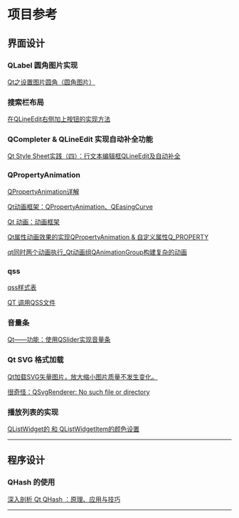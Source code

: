 # 项目参考

## 界面设计

### QLabel 圆角图片实现
[Qt之设置图片圆角（圆角图片）](https://blog.csdn.net/caoshangpa/article/details/78563274)

### 搜索栏布局
[在QLineEdit右侧加上按钮的实现方法](https://blog.csdn.net/youyicc/article/details/123803676?spm=1001.2101.3001.6650.1&utm_medium=distribute.pc_relevant.none-task-blog-2%7Edefault%7ECTRLIST%7ERate-1-123803676-blog-125190748.235%5Ev39%5Epc_relevant_yljh&depth_1-utm_source=distribute.pc_relevant.none-task-blog-2%7Edefault%7ECTRLIST%7ERate-1-123803676-blog-125190748.235%5Ev39%5Epc_relevant_yljh&utm_relevant_index=2)

### QCompleter & QLineEdit 实现自动补全功能
[Qt Style Sheet实践（四）：行文本编辑框QLineEdit及自动补全](https://www.cnblogs.com/csuftzzk/p/qss_lineedit_completer.html)

### QPropertyAnimation
[QPropertyAnimation详解](https://www.python100.com/html/72652.html)

[Qt动画框架：QPropertyAnimation、QEasingCurve](https://zhuanlan.zhihu.com/p/649278548)

[Qt 动画：动画框架](https://zhuanlan.zhihu.com/p/642200867)

[Qt属性动画效果的实现QPropertyAnimation & 自定义属性Q_PROPERTY](https://www.cnblogs.com/kongbursi-2292702937/p/15099768.html)

[qt同时两个动画执行_Qt动画组QAnimationGroup构建复杂的动画](https://blog.csdn.net/weixin_29956903/article/details/112015010)

### qss

[qss样式表](https://blog.csdn.net/WL0616/article/details/129118087)

[QT 调用QSS文件](https://blog.csdn.net/weixin_43680751/article/details/101531331)

### 音量条

[Qt——功能：使用QSlider实现音量条](https://blog.csdn.net/piaoguo60/article/details/107581598)


### Qt SVG 格式加载

[Qt加载SVG矢量图片，放大缩小图片质量不发生变化。](https://blog.csdn.net/qq_40876689/article/details/126680714)

[很奇怪：QSvgRenderer: No such file or directory
](https://bbs.csdn.net/topics/394471651)

### 播放列表的实现
[QListWidget的 和 QListWidgetItem的颜色设置](https://blog.csdn.net/weixin_34024034/article/details/91664165)

---
## 程序设计

### QHash 的使用
[深入剖析 Qt QHash ：原理、应用与技巧](https://blog.csdn.net/qq_21438461/article/details/130243605)

---